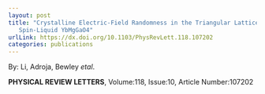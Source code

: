 ```yaml
---
layout: post
title: "Crystalline Electric-Field Randomness in the Triangular Lattice
   Spin-Liquid YbMgGaO4"
urlLink: https://dx.doi.org/10.1103/PhysRevLett.118.107202
categories: publications
---
```

By: Li, Adroja, Bewley *etal*.

**PHYSICAL REVIEW LETTERS**, Volume:118, Issue:10, Article Number:107202
